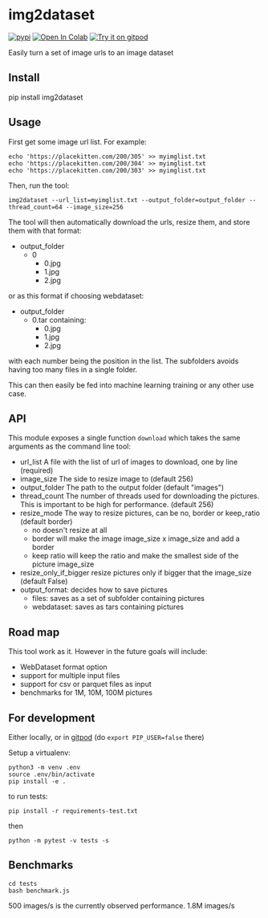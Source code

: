 # img2dataset
[![pypi](https://img.shields.io/pypi/v/img2dataset.svg)](https://pypi.python.org/pypi/img2dataset)
[![Open In Colab](https://colab.research.google.com/assets/colab-badge.svg)](https://colab.research.google.com/github/rom1504/img2dataset/blob/master/notebook/img2dataset_getting_started.ipynb)
[![Try it on gitpod](https://img.shields.io/badge/try-on%20gitpod-brightgreen.svg)](https://gitpod.io/#https://github.com/rom1504/img2dataset)

Easily turn a set of image urls to an image dataset

## Install

pip install img2dataset

## Usage

First get some image url list. For example:
```
echo 'https://placekitten.com/200/305' >> myimglist.txt
echo 'https://placekitten.com/200/304' >> myimglist.txt
echo 'https://placekitten.com/200/303' >> myimglist.txt
```

Then, run the tool:

```
img2dataset --url_list=myimglist.txt --output_folder=output_folder --thread_count=64 --image_size=256
```

The tool will then automatically download the urls, resize them, and store them with that format:
* output_folder
    * 0
        * 0.jpg
        * 1.jpg
        * 2.jpg

or as this format if choosing webdataset:
* output_folder
    * 0.tar containing:
        * 0.jpg
        * 1.jpg
        * 2.jpg

with each number being the position in the list. The subfolders avoids having too many files in a single folder.

This can then easily be fed into machine learning training or any other use case.

## API

This module exposes a single function `download` which takes the same arguments as the command line tool:

* url_list A file with the list of url of images to download, one by line (required)
* image_size The side to resize image to (default 256)
* output_folder The path to the output folder (default "images")
* thread_count The number of threads used for downloading the pictures. This is important to be high for performance. (default 256)
* resize_mode The way to resize pictures, can be no, border or keep_ratio (default border)
  * no doesn't resize at all
  * border will make the image image_size x image_size and add a border
  * keep ratio will keep the ratio and make the smallest side of the picture image_size
* resize_only_if_bigger resize pictures only if bigger that the image_size (default False)
* output_format: decides how to save pictures
  * files: saves as a set of subfolder containing pictures
  * webdataset: saves as tars containing pictures

## Road map

This tool work as it. However in the future goals will include:

* WebDataset format option
* support for multiple input files
* support for csv or parquet files as input
* benchmarks for 1M, 10M, 100M pictures

## For development

Either locally, or in [gitpod](https://gitpod.io/#https://github.com/rom1504/img2dataset) (do `export PIP_USER=false` there)

Setup a virtualenv:

```
python3 -m venv .env
source .env/bin/activate
pip install -e .
```

to run tests:
```
pip install -r requirements-test.txt
```
then 
```
python -m pytest -v tests -s
```

## Benchmarks

```
cd tests
bash benchmark.js
```

500 images/s is the currently observed performance. 1.8M images/s